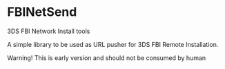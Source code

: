 # FBINetSend
3DS FBI Network Install tools

A simple library to be used as URL pusher for 3DS FBI Remote Installation.

Warning! This is early version and should not be consumed by human
